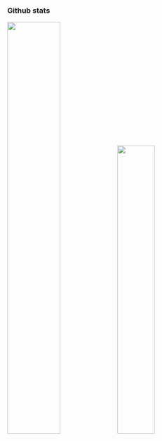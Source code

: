 <h3>Github stats</h3>
<div>
<a href="https://git.io/streak-stats"><img src="https://streak-stats.demolab.com?user=BigLad23&theme=gruvbox_duo&hide_border=false&border_radius=0&date_format=M%20j%5B%2C%20Y%5D" width="49%"></a>
<a href="https://github.com/anuraghazra/github-readme-stats"><img src="https://github-readme-stats.vercel.app/api/top-langs/?username=BigLad23&hide=Shaderlab,HLSL,Hack,ASP.net%0A&langs_count=8&layout=compact&hide_border=false&theme=dark&bg_color=0d1117" width="41%"></a>
</div>
